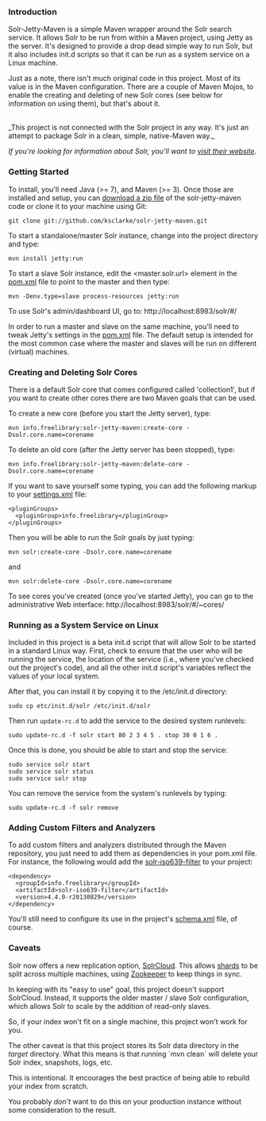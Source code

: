 ### Introduction

Solr-Jetty-Maven is a simple Maven wrapper around the Solr search service.  It allows Solr to be run from within a Maven project, using Jetty as the server.  It's designed to provide a drop dead simple way to run Solr, but it also includes init.d scripts so that it can be run as a system service on a Linux machine.

Just as a note, there isn't much original code in this project.  Most of its value is in the Maven configuration.  There are a couple of Maven Mojos, to enable the creating and deleting of new Solr cores (see below for information on using them), but that's about it.

<br/>
_This project is not connected with the Solr project in any way.  It's just an attempt to package Solr in a clean, simple, native-Maven way._

_If you're looking for information about Solr, you'll want to <a href="http://lucene.apache.org/solr/">visit their website</a>._

### Getting Started

To install, you'll need Java (>= 7), and Maven (>= 3). Once those are installed and setup, you can <a href="https://github.com/ksclarke/solr-jetty-maven/archive/master.zip">download a zip file</a> of the solr-jetty-maven code or clone it to your machine using Git:

    git clone git://github.com/ksclarke/solr-jetty-maven.git

To start a standalone/master Solr instance, change into the project directory and type:

    mvn install jetty:run

To start a slave Solr instance, edit the <master.solr.url> element in the <a href="https://github.com/ksclarke/solr-jetty-maven/blob/master/pom.xml">pom.xml</a> file to point to the master and then type:

    mvn -Denv.type=slave process-resources jetty:run

To use Solr's admin/dashboard UI, go to: http://localhost:8983/solr/#/

In order to run a master and slave on the same machine, you'll need to tweak Jetty's settings in the <a href="https://github.com/ksclarke/solr-jetty-maven/blob/master/pom.xml">pom.xml</a> file. The default setup is intended for the most common case where the master and slaves will be run on different (virtual) machines.

### Creating and Deleting Solr Cores

There is a default Solr core that comes configured called 'collection1', but if you want to create other cores there are two Maven goals that can be used.

To create a new core (before you start the Jetty server), type:

    mvn info.freelibrary:solr-jetty-maven:create-core -Dsolr.core.name=corename

To delete an old core (after the Jetty server has been stopped), type:

    mvn info.freelibrary:solr-jetty-maven:delete-core -Dsolr.core.name=corename

If you want to save yourself some typing, you can add the following markup to your <a href="http://maven.apache.org/settings.html" target="_new">settings.xml</a> file:

    <pluginGroups>
      <pluginGroup>info.freelibrary</pluginGroup>
    </pluginGroups>

Then you will be able to run the Solr goals by just typing:

    mvn solr:create-core -Dsolr.core.name=corename

and

    mvn solr:delete-core -Dsolr.core.name=corename

To see cores you've created (once you've started Jetty), you can go to the administrative Web interface: http://localhost:8983/solr/#/~cores/

### Running as a System Service on Linux

Included in this project is a beta init.d script that will allow Solr to be started in a standard Linux way. First, check to ensure that the user who will be running the service, the location of the service (i.e., where you've checked out the project's code), and all the other init.d script's variables reflect the values of your local system.

After that, you can install it by copying it to the /etc/init.d directory:

    sudo cp etc/init.d/solr /etc/init.d/solr

Then run `update-rc.d` to add the service to the desired system runlevels:

    sudo update-rc.d -f solr start 80 2 3 4 5 . stop 30 0 1 6 .

Once this is done, you should be able to start and stop the service:

    sudo service solr start
    sudo service solr status
    sudo service solr stop

You can remove the service from the system's runlevels by typing:

    sudo update-rc.d -f solr remove

### Adding Custom Filters and Analyzers

To add custom filters and analyzers distributed through the Maven repository, you just need to add them as dependencies in your pom.xml file.  For instance, the following would add the [solr-iso639-filter](/solr-iso639-filter "Solr ISO-639 Filter") to your project:
 
    <dependency>
      <groupId>info.freelibrary</groupId>
      <artifactId>solr-iso639-filter</artifactId>
      <version>4.4.0-r20130829</version>
    </dependency> 

You'll still need to configure its use in the project's <a href="https://github.com/ksclarke/solr-jetty-maven/blob/master/src/main/resources/solr/collection1/conf/schema.xml">schema.xml</a> file, of course.

### Caveats

Solr now offers a new replication option, <a href="http://wiki.apache.org/solr/SolrCloud">SolrCloud</a>.  This allows <a href="https://cwiki.apache.org/confluence/display/solr/Shards+and+Indexing+Data+in+SolrCloud">shards</a> to be split across multiple machines, using <a href="http://zookeeper.apache.org/">Zookeeper</a> to keep things in sync.

In keeping with its "easy to use" goal, this project doesn't support SolrCloud.  Instead, it supports the older master / slave Solr configuration, which allows Solr to scale by the addition of read-only slaves.

So, if your index won't fit on a single machine, this project won't work for you.

The other caveat is that this project stores its Solr data directory in the _target_ directory.  What this means is that running \`mvn clean\` will delete your Solr index, snapshots, logs, etc.

This is intentional.  It encourages the best practice of being able to rebuild your index from scratch.

You probably _don't_ want to do this on your production instance without some consideration to the result.